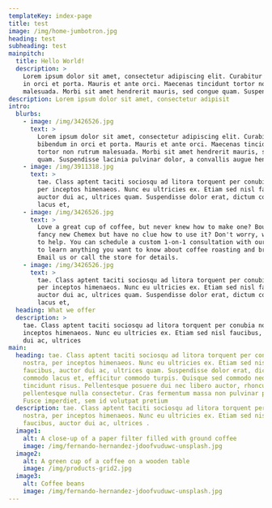 ```yaml
---
templateKey: index-page
title: test
image: /img/home-jumbotron.jpg
heading: test
subheading: test
mainpitch:
  title: Hello World!
  description: >
    Lorem ipsum dolor sit amet, consectetur adipiscing elit. Curabitur bibendum
    in orci et porta. Mauris et ante orci. Maecenas tincidunt tortor non rutrum
    malesuada. Morbi sit amet hendrerit mauris, sed congue quam. Suspendisse 
description: Lorem ipsum dolor sit amet, consectetur adipisit
intro:
  blurbs:
    - image: /img/3426526.jpg
      text: >
        Lorem ipsum dolor sit amet, consectetur adipiscing elit. Curabitur
        bibendum in orci et porta. Mauris et ante orci. Maecenas tincidunt
        tortor non rutrum malesuada. Morbi sit amet hendrerit mauris, sed congue
        quam. Suspendisse lacinia pulvinar dolor, a convallis augue hendrerit vi
    - image: /img/3911318.jpg
      text: >
        tae. Class aptent taciti sociosqu ad litora torquent per conubia nostra,
        per inceptos himenaeos. Nunc eu ultricies ex. Etiam sed nisl faucibus,
        auctor dui ac, ultrices quam. Suspendisse dolor erat, dictum commodo
        lacus et, 
    - image: /img/3426526.jpg
      text: >
        Love a great cup of coffee, but never knew how to make one? Bought a
        fancy new Chemex but have no clue how to use it? Don't worry, we’re here
        to help. You can schedule a custom 1-on-1 consultation with our baristas
        to learn anything you want to know about coffee roasting and brewing.
        Email us or call the store for details.
    - image: /img/3426526.jpg
      text: >
        tae. Class aptent taciti sociosqu ad litora torquent per conubia nostra,
        per inceptos himenaeos. Nunc eu ultricies ex. Etiam sed nisl faucibus,
        auctor dui ac, ultrices quam. Suspendisse dolor erat, dictum commodo
        lacus et, 
  heading: What we offer
  description: >
    tae. Class aptent taciti sociosqu ad litora torquent per conubia nostra, per
    inceptos himenaeos. Nunc eu ultricies ex. Etiam sed nisl faucibus, auctor
    dui ac, ultrices 
main:
  heading: tae. Class aptent taciti sociosqu ad litora torquent per conubia
    nostra, per inceptos himenaeos. Nunc eu ultricies ex. Etiam sed nisl
    faucibus, auctor dui ac, ultrices quam. Suspendisse dolor erat, dictum
    commodo lacus et, efficitur commodo turpis. Quisque sed commodo neque, nec
    tincidunt risus. Pellentesque posuere dui nec libero auctor, rhoncus
    pellentesque nulla consectetur. Cras fermentum massa non pulvinar pretium.
    Fusce imperdiet, sem id volutpat pretium
  description: tae. Class aptent taciti sociosqu ad litora torquent per conubia
    nostra, per inceptos himenaeos. Nunc eu ultricies ex. Etiam sed nisl
    faucibus, auctor dui ac, ultrices .
  image1:
    alt: A close-up of a paper filter filled with ground coffee
    image: /img/fernando-hernandez-jdoofvuduwc-unsplash.jpg
  image2:
    alt: A green cup of a coffee on a wooden table
    image: /img/products-grid2.jpg
  image3:
    alt: Coffee beans
    image: /img/fernando-hernandez-jdoofvuduwc-unsplash.jpg
---
```

